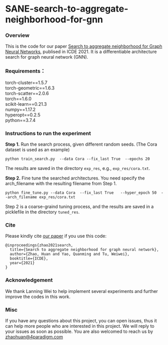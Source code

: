 # SANE-search-to-aggregate-neighborhood-for-gnn

### Overview
This is the code for our paper [Search to aggregate neighborhood for Graph Neural Networks](https://arxiv.org/abs/2104.06608), publised in ICDE 2021.
It is a differentiable architecture search for graph neural network (GNN).

### Requirements：
torch-cluster==1.5.7  
torch-geometric==1.6.3  
torch-scatter==2.0.6  
torch==1.6.0  
scikit-learn==0.21.3  
numpy==1.17.2  
hyperopt==0.2.5  
python==3.7.4

### Instructions to run the experiment
**Step 1.** Run the search process, given different random seeds.
(The Cora dataset is used as an example)
```
python train_search.py  --data Cora --fix_last True  --epochs 20
```
The results are saved in the directory `exp_res`, e.g., `exp_res/cora.txt`.

**Step 2.** Fine tune the searched architectures. You need specify the arch_filename with the resulting filename from Step 1.
```
python fine_tune.py --data Cora  --fix_last True   --hyper_epoch 50  --arch_filename exp_res/cora.txt   
```
Step 2 is a coarse-graind tuning process, and the results are saved in a picklefile in the directory `tuned_res`.

### Cite
Please kindly cite [our paper](https://arxiv.org/abs/2104.06608) if you use this code:

    @inproceedings{zhao2021search,
	  title={Search to aggregate neighborhood for graph neural network},
	  author={Zhao, Huan and Yao, Quanming and Tu, Weiwei},
	  booktitle={ICDE},
	  year={2021}
    }
    
### Acknowledgement
We thank Lanning Wei to help implement several experiments and further improve the codes in this work.

### Misc
If you have any questions about this project, you can open issues, thus it can help more people who are interested in this project. We will reply to your issues as soon as possible. You are also welcomed to reach us by zhaohuan@4paradigm.com

